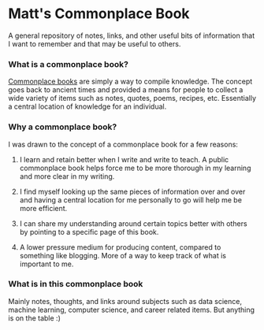 # Matt's Commonplace Book

A general repository of notes, links, and other useful bits of information that I want 
to remember and that may be useful to others.

### What is a commonplace book?

[Commonplace books](https://en.wikipedia.org/wiki/Commonplace_book) are simply a way 
to compile knowledge. The concept goes back 
to ancient times and provided a means for people to collect a wide variety of 
items such as notes, quotes, poems, recipes, etc. Essentially a central location 
of knowledge for an individual.

### Why a commonplace book?

I was drawn to the concept of a commonplace book for a few reasons:

1. I learn and retain better when I write and write to teach. A public commonplace 
book helps force me to be more thorough in my learning and more clear in my writing.
   
2. I find myself looking up the same pieces of information over and over and having 
a central location for me personally to go will help me be more efficient.
   
3. I can share my understanding around certain topics better with others by pointing 
to a specific page of this book.
   
4. A lower pressure medium for producing content, compared to something like blogging. 
   More of a way to keep track of what is important to me.
   

### What is in this commonplace book

Mainly notes, thoughts, and links around subjects such as data science, machine learning,
computer science, and career related items. But anything is on the table :)


